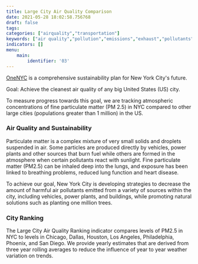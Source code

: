 ```yaml
---
title: Large City Air Quality Comparison
date: 2021-05-28 18:02:58.756768
draft: false
tags: 
categories: ["airquality","transportation"]
keywords: ["air quality","pollution","emissions","exhaust","pollutants","pm2.5","asthma","breathing","lungs","asthma","respiratory","illness","hospitalizations","emergency department visits"]
indicators: []
menu:
    main:
        identifier: '03'
---
```


[OneNYC](http://www1.nyc.gov/html/onenyc/index.html) is a comprehensive sustainability plan for New York City's future.

Goal: Achieve the cleanest air quality of any big United States (US) city.

To measure progress towards this goal, we are tracking atmospheric concentrations of fine particulate matter (PM 2.5) in NYC compared to other large cities (populations greater than 1 million) in the US.

### Air Quality and Sustainability

Particulate matter is a complex mixture of very small solids and droplets suspended in air. Some particles are produced directly by vehicles, power plants and other sources that burn fuel while others are formed in the atmosphere when certain pollutants react with sunlight. Fine particulate matter (PM2.5) can be inhaled deep into the lungs, and exposure has been linked to breathing problems, reduced lung function and heart disease.   
  
 To achieve our goal, New York City is developing strategies to decrease the amount of harmful air pollutants emitted from a variety of sources within the city, including vehicles, power plants, and buildings, while promoting natural solutions such as planting one million trees.

### City Ranking

The Large City Air Quality Ranking indicator compares levels of PM2.5 in NYC to levels in Chicago, Dallas, Houston, Los Angeles, Philadelphia, Phoenix, and San Diego. We provide yearly estimates that are derived from three year rolling averages to reduce the influence of year to year weather variation on trends.